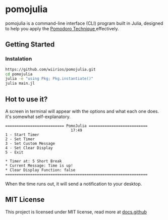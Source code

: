 # pomojulia

pomojulia is a command-line interface (CLI) program built in Julia, designed to help you apply the <a href="https://pt.wikipedia.org/wiki/T%C3%A9cnica_pomodoro"> Pomodoro Technique </a> effectively.

## Getting Started

### Instalation
```cmd
https://github.com/wiirios/pomojulia.git
cd pomojulia
julia -e "using Pkg; Pkg.instantiate()"
julia main.jl
```

## Hot to use it?

A screen in terminal will appear with the options and what each one does. it's somewhat self-explanatory.

```
========================== PomoJulia ==========================
                             17:49
1 - Start Timer
2 - Set Timer
3 - Set Custom Message
4 - Set Clear Display
5 - Exit

* Timer at: 5 Short Break
* Current Message: Time is up!
* Clear Display Function: false
===============================================================
```

When the time runs out, it will send a notification to your desktop.


## MIT License
This project is licensed under MIT license, read more at <span><a href="https://docs.github.com/pt/repositories/managing-your-repositorys-settings-and-features/customizing-your-repository/licensing-a-repository">docs.github</span>